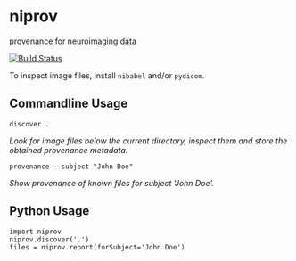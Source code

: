 niprov
======
provenance for neuroimaging data

[![Build Status](https://travis-ci.org/ilogue/niprov.svg?branch=master)](https://travis-ci.org/ilogue/niprov)

To inspect image files, install `nibabel` and/or `pydicom`.

Commandline Usage
-----------------

```
discover .
```
*Look for image files below the current directory, inspect them and store the obtained provenance metadata.*

```
provenance --subject "John Doe"
```
*Show provenance of known files for subject 'John Doe'.*

Python Usage
-----------------

```
import niprov
niprov.discover('.')
files = niprov.report(forSubject='John Doe')
```



